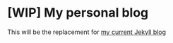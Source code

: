 # [WIP] My personal blog

This will be the replacement for [my current Jekyll blog](http://github.com/thangngoc89/thangngoc89.github.io)

